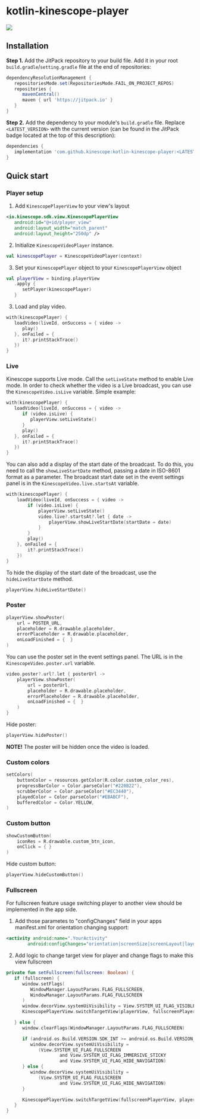 # kotlin-kinescope-player
[![](https://jitpack.io/v/kinescope/kotlin-kinescope-player.svg)](https://jitpack.io/#kinescope/kotlin-kinescope-player)

## Installation

**Step 1.** Add the JitPack repository to your build file.
Add it in your root `build.gradle`/`setting.gradle` file at the end of repositories:

```groovy
dependencyResolutionManagement {
   repositoriesMode.set(RepositoriesMode.FAIL_ON_PROJECT_REPOS)
   repositories {
      mavenCentral()
      maven { url 'https://jitpack.io' }
   }
}
```

**Step 2.** Add the dependency to your module's `build.gradle` file. Replace `<LATEST_VERSION>` with the current version (can be found in the JitPack badge located at the top of this description):
```groovy
dependencies {
   implementation 'com.github.kinescope:kotlin-kinescope-player:<LATEST_VERSION>'
}
```

## Quick start

### Player setup

1. Add `KinescopePlayerView` to your view's layout

```xml
<io.kinescope.sdk.view.KinescopePlayerView
   android:id="@+id/player_view"
   android:layout_width="match_parent"
   android:layout_height="250dp" />
```

2. Initialize `KinescopeVideoPlayer` instance.

```kotlin
val kinescopePlayer = KinescopeVideoPlayer(context)
```

3. Set your `KinescopePlayer` object to your `KinescopePlayerView` object

```kotlin
val playerView = binding.playerView
   .apply {
      setPlayer(kinescopePlayer)
   }
```

3. Load and play video.

```kotlin
with(kinescopePlayer) {
   loadVideo(liveId, onSuccess = { video ->
      play()
   }, onFailed = {
      it?.printStackTrace()
   })
}
```

### Live

Kinescope supports Live mode. Call the `setLiveState` method to enable Live mode.
In order to check whether the video is a Live broadcast, you can use the `KinescopeVideo.isLive` variable.
Simple example:

```kotlin
with(kinescopePlayer) {
   loadVideo(liveId, onSuccess = { video ->
      if (video.isLive) {
         playerView.setLiveState()
      }
      play()
   }, onFailed = {
      it?.printStackTrace()
   })
}
```

You can also add a display of the start date of the broadcast. To do this, you need to call the `showLiveStartDate` method, passing a date in ISO-8601 format as a parameter. The broadcast start date set in the event settings panel is in the `KinescopeVideo.live.startsAt` variable.

```kotlin
with(kinescopePlayer) {
    loadVideo(liveId, onSuccess = { video ->
        if (video.isLive) {
            playerView.setLiveState()
            video.live?.startsAt?.let { date ->
                playerView.showLiveStartDate(startDate = date)
            }
        }
        play()
    }, onFailed = {
        it?.printStackTrace()
    })
}
```

To hide the display of the start date of the broadcast, use the `hideLiveStartDate` method.

```kotlin
playerView.hideLiveStartDate()
```

### Poster

```kotlin
playerView.showPoster(
    url = POSTER_URL,
    placeholder = R.drawable.placeholder,
    errorPlaceholder = R.drawable.placeholder,
    onLoadFinished = {  }
)
```

You can use the poster set in the event settings panel. The URL is in the `KinescopeVideo.poster.url` variable.

```kotlin
video.poster?.url?.let { posterUrl ->
    playerView.showPoster(
        url = posterUrl,
        placeholder = R.drawable.placeholder,
        errorPlaceholder = R.drawable.placeholder,
        onLoadFinished = {  }
    )
}
```

Hide poster:

```kotlin
playerView.hidePoster()
```

**NOTE!** The poster will be hidden once the video is loaded.

### Custom colors

```kotlin
setColors(
    buttonColor = resources.getColor(R.color.custom_color_res),
    progressBarColor = Color.parseColor("#228B22"),
    scrubberColor = Color.parseColor("#EC3440"),
    playedColor = Color.parseColor("#EBABCF"),
    bufferedColor = Color.YELLOW,
)
```

### Custom button

```kotlin
showCustomButton(
    iconRes = R.drawable.custom_btn_icon,
    onClick = { }
)
```

Hide custom button:

```kotlin
playerView.hideCustomButton()
```

### Fullscreen

For fullscreen feature usage switching player to another view should be implemented in the app side.

1. Add those parametes to "configChanges" field in your apps manifest.xml for orientation changing support:

```xml
<activity android:name=".YourActivity"
        android:configChanges="orientation|screenSize|screenLayout|layoutDirection" />
```

2. Add logic to change target view for player and change flags to make this view fullscreen

```kotlin
private fun setFullscreen(fullscreen: Boolean) {
   if (fullscreen) {
      window.setFlags(
         WindowManager.LayoutParams.FLAG_FULLSCREEN,
         WindowManager.LayoutParams.FLAG_FULLSCREEN
      )
      window.decorView.systemUiVisibility = View.SYSTEM_UI_FLAG_VISIBLE
      KinescopePlayerView.switchTargetView(playerView, fullscreenPlayerView, kinescopePlayer)

   } else {
      window.clearFlags(WindowManager.LayoutParams.FLAG_FULLSCREEN)

      if (android.os.Build.VERSION.SDK_INT >= android.os.Build.VERSION_CODES.KITKAT) {
         window.decorView.systemUiVisibility =
            (View.SYSTEM_UI_FLAG_FULLSCREEN
                    and View.SYSTEM_UI_FLAG_IMMERSIVE_STICKY
                    and View.SYSTEM_UI_FLAG_HIDE_NAVIGATION)
      } else {
         window.decorView.systemUiVisibility =
            (View.SYSTEM_UI_FLAG_FULLSCREEN
                    and View.SYSTEM_UI_FLAG_HIDE_NAVIGATION)
      }

      KinescopePlayerView.switchTargetView(fullscreenPlayerView, playerView, kinescopePlayer)
   }
}
```
